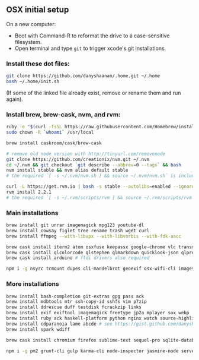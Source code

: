 ## OSX initial setup

On a new computer:
* Boot with Command-R to reformat the drive to a case-sensitive filesystem.
* Open terminal and type `git` to trigger xcode's git installations.

### Install these dot files:

```bash
git clone https://github.com/danyshaanan/.home.git ~/.home
bash ~/.home/init.sh
```

(If some of the linked file already exist, remove or rename them and run again).

### Install brew, brew-cask, nvm, and rvm:

```bash
ruby -e "$(curl -fsSL https://raw.githubusercontent.com/Homebrew/install/master/install)"
sudo chown -R `whoami` /usr/local

brew install caskroom/cask/brew-cask

# remove old node version with http://tinyurl.com/removenode
git clone https://github.com/creationix/nvm.git ~/.nvm
cd ~/.nvm && git checkout `git describe --abbrev=0 --tags` && bash
nvm install stable && nvm alias default stable
# the required `[ -s ~/.nvm/nvm.sh ] && source ~/.nvm/nvm.sh` is included in .home

curl -L https://get.rvm.io | bash -s stable --autolibs=enabled --ignore-dotfiles
rvm install 2.2.1
# the required `[ -s ~/.rvm/scripts/rvm ] && source ~/.rvm/scripts/rvm` is included in .home
```

### Main installations

```bash
brew install git unrar imagemagick mpg123 youtube-dl
brew install cowsay figlet tree rename trash wget curl
brew install ffmpeg --with-libvpx --with-libvorbis --with-fdk-aacc
```

```bash
brew cask install iterm2 atom osxfuse keepassx google-chrome vlc transmission
brew cask install qlcolorcode qlstephen qlmarkdown quicklook-json qlprettypatch quicklook-csv betterzipql
brew cask install arduino # ftdi drivers also required
```

```bash
npm i -g nsyrc tcmount dupes cli-mandelbrot geoexif osx-wifi-cli imagesnapjs normit fuck-you
```

### More installations

```bash
brew install bash-completion git-extras gpg pass ack
brew install mdbtools mtr ssh-copy-id sshfs vim p7zip
brew install ddrescue duff testdisk fcrackzip links
brew install exif exiftool imagemagick freetype jp2a mplayer sox webp
brew install ruby ack haskell-platform python nginx watch source-highlight
brew install cdparanoia lame abcde # see https://gist.github.com/danyshaanan/6494096 for abcde
brew install spark wdiff
```

```bash
brew cask install chromium firefox sublime-text sequel-pro sqlite-database-browser nmap
```

```bash
npm i -g pm2 grunt-cli gulp karma-cli node-inspector jasmine-node serve tape torrent
```
